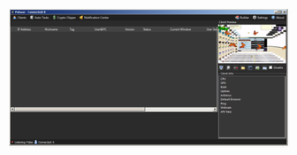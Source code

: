 ![Screenshot](https://raw.githubusercontent.com/Cryakl/Ultimate-RAT-Collection/refs/heads/main/Pulsar/Mods/Pulsaar%20v6.7/Screenshot.png)
